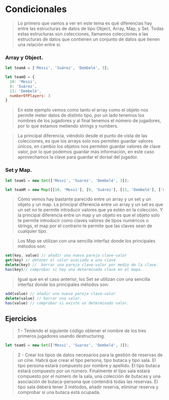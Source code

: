 # Condicionales

>Lo primero que vamos a ver en este tema es qué diferencias hay entre las estructuras de datos de tipo Object, Array, Map, y Set. Todas estas estructuras son colecciones, llamamos colecciones a las estructuras de datos que contienen un conjunto de datos que tienen una relación entre sí.

### Array y Object.

```javascript
let teamA = ['Messi', 'Suárez', 'Dembelé', 3];

let teamO = {
  10: 'Messi',
  9: 'Suárez',
  11: 'Dembelé',
  numberOfPlayers: 3
}
```

>En este ejemplo vemos como tanto el array como el objeto nos permite meter datos de distinto tipo, por un lado tenemos los nombres de los jugadores y al final tenemos el número de jugadores, por lo que estamos metiendo strings y numbers. 

>La principal diferencia, viéndolo desde el punto de vista de las colecciones, es que los arrays solo nos permiten guardar valores únicos, en cambio los objetos nos permiten guardar valores de clave valor, por lo que podemos guardar más información, en este caso aprovechamos la clave para guardar el dorsal del jugador.

### Set y Map.

```javascript
let teamS = new Set(['Messi', 'Suarez', 'Dembelé', 3]);

let teamM = new Map([[10, 'Messi'], [9, 'Suárez'], [11, 'Dembelé'], ['numberOfPlayers', 3]]);
```

>Cómo vemos hay bastante parecido entre un array y un set y un objeto y un map. La principal diferencia entre un array y un set es que un set no te permite introducir valores que ya estén en la colección. Y la principal diferencia entre un map y un objeto es que el objeto solo te permite introducir como claves valores de tipos numéricos o strings, el map por el contrario te permite que las claves sean de cualquier tipo. 

>Los Map se utilizan con una sencilla interfaz donde los principales métodos son:

```javascript
set(key, value) // añadir una nueva pareja clave-valor
get(key) // obtener el valor asociado a una clave
delete(key) //  borrar una pareja clave-valor por medio de la clave.
has(key)// comprobar si hay una determinada clave en el mapa.
```

>Igual que en el caso anterior, los Set se utilizan con una sencilla interfaz donde los principales métodos son:

```javascript
add(value) // añadir una nueva pareja clave-valor
delete(value) // borrar una valor.
has(value) // comprobar si existe un determinado valor.
```

## Ejercicios

> 1 - Teniendo el siguiente código obtener el nombre de los tres primeros jugadores usando destructuring. 

```javascript
let teamS = new Set(['Messi', 'Suarez', 'Dembelé', 3]);
```

> 2 - Crear los tipos de datos necesarios para la gestión de reservas de un cine. Habrá que crear el tipo persona, tipo butaca y tipo sala. El tipo persona estará compuesto por nombre y apellido. El tipo butaca estará compuesto por un número. Finalmente el tipo sala estará compuesto por el número de la sala, una colección de butacas y una asociación de butaca-persona que contendrá todas las reservas. El tipo sala deberá tener 3 métodos, añadir reserva, eliminar reserva y comprobar si una butaca está ocupada.